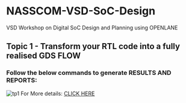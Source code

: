 # NASSCOM-VSD-SoC-Design
VSD Workshop on Digital SoC Design and Planning using OPENLANE 

## Topic 1 - Transform your RTL code into a fully realised GDS FLOW

### Follow the below commands to generate RESULTS AND REPORTS:
![tp1](https://github.com/ursbestfriend/NASSCOM-VSD-SoC-Design/assets/125972379/804d88cc-faa2-4b93-8071-39e02b657d65)
For More details:  [CLICK HERE](https://github.com/The-OpenROAD-Project/OpenLane/blob/master/docs/source/reference/interactive_mode.md)


